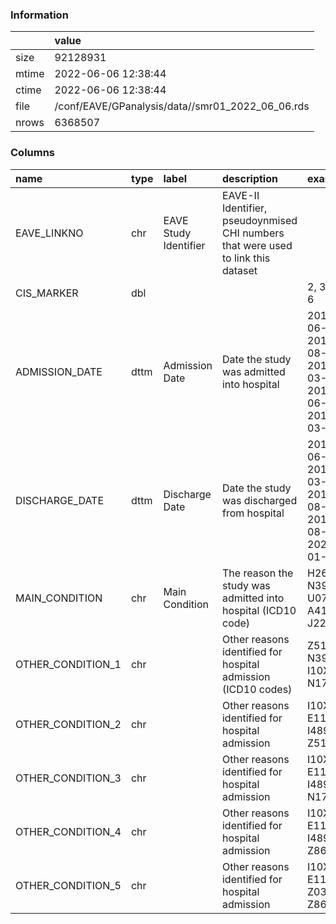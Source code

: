 
### Information



|       | value                                            |
|:------|:-------------------------------------------------|
| size  | 92128931                                         |
| mtime | 2022-06-06 12:38:44                              |
| ctime | 2022-06-06 12:38:44                              |
| file  | /conf/EAVE/GPanalysis/data//smr01_2022_06_06.rds |
| nrows | 6368507                                          |

### Columns

| name              | type   | label                 | description                                                                       | examples                                                   |
|:------------------|:-------|:----------------------|:----------------------------------------------------------------------------------|:-----------------------------------------------------------|
| EAVE_LINKNO       | chr    | EAVE Study Identifier | EAVE-II Identifier, pseudoynmised CHI numbers that were used to link this dataset |                                                            |
| CIS_MARKER        | dbl    |                       |                                                                                   | 2, 3, 4, 1, 6                                              |
| ADMISSION_DATE    | dttm   | Admission Date        | Date the study was admitted into hospital                                         | 2019-06-11, 2019-08-12, 2018-03-07, 2018-06-05, 2019-03-04 |
| DISCHARGE_DATE    | dttm   | Discharge Date        | Date the study was discharged from hospital                                       | 2019-06-18, 2019-03-04, 2019-08-12, 2019-08-30, 2020-01-17 |
| MAIN_CONDITION    | chr    | Main Condition        | The reason the study was admitted into hospital (ICD10 code)                      | H269, N390, U071, A419, J22X                               |
| OTHER_CONDITION_1 | chr    |                       | Other reasons identified for hospital admission (ICD10 codes)                     | Z511, N390, I10X, N179                                     |
| OTHER_CONDITION_2 | chr    |                       | Other reasons identified for hospital admission                                   | I10X, E119, I489, Z511                                     |
| OTHER_CONDITION_3 | chr    |                       | Other reasons identified for hospital admission                                   | I10X, E119, I489, N179                                     |
| OTHER_CONDITION_4 | chr    |                       | Other reasons identified for hospital admission                                   | I10X, E119, I489, Z867                                     |
| OTHER_CONDITION_5 | chr    |                       | Other reasons identified for hospital admission                                   | I10X, E119, Z038, Z867                                     |
        